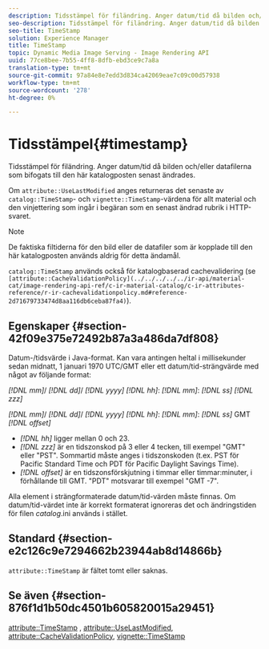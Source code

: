 ```yaml
---
description: Tidsstämpel för filändring. Anger datum/tid då bilden och/eller datafilerna som bifogats till den här katalogposten senast ändrades.
seo-description: Tidsstämpel för filändring. Anger datum/tid då bilden och/eller datafilerna som bifogats till den här katalogposten senast ändrades.
seo-title: TimeStamp
solution: Experience Manager
title: TimeStamp
topic: Dynamic Media Image Serving - Image Rendering API
uuid: 77ce8bee-7b55-4ff8-8dfb-ebd3ce9c7a8a
translation-type: tm+mt
source-git-commit: 97a84e8e7edd3d834ca42069eae7c09c00d57938
workflow-type: tm+mt
source-wordcount: '278'
ht-degree: 0%

---
```



# Tidsstämpel{#timestamp}

Tidsstämpel för filändring. Anger datum/tid då bilden och/eller datafilerna som bifogats till den här katalogposten senast ändrades.

Om `attribute::UseLastModified` anges returneras det senaste av `catalog::TimeStamp`- och `vignette::TimeStamp`-värdena för allt material och den vinjettering som ingår i begäran som en senast ändrad rubrik i HTTP-svaret.

>[!NOTE]
>
>De faktiska filtiderna för den bild eller de datafiler som är kopplade till den här katalogposten används aldrig för detta ändamål.

`catalog::TimeStamp` används också för katalogbaserad cachevalidering (se  ` [attribute::CacheValidationPolicy](../../../../../ir-api/material-cat/image-rendering-api-ref/c-ir-material-catalog/c-ir-attributes-reference/r-ir-cachevalidationpolicy.md#reference-2d71679733474d8aa116db6ceba87fa4)`).

## Egenskaper {#section-42f09e375e72492b87a3a486da7df808}

Datum-/tidsvärde i Java-format. Kan vara antingen heltal i millisekunder sedan midnatt, 1 januari 1970 UTC/GMT eller ett datum/tid-strängvärde med något av följande format:

*[!DNL mm]*/  *[!DNL dd]*/  *[!DNL yyyy]* *[!DNL hh]*:  *[!DNL mm]*:  *[!DNL ss]* *[!DNL zzz]*

*[!DNL mm]*/  *[!DNL dd]*/  *[!DNL yyyy]* *[!DNL hh]*:  *[!DNL mm]*:  *[!DNL ss]* GMT  *[!DNL offset]*

* *[!DNL hh]* ligger mellan 0 och 23.
* *[!DNL zzz]* är en tidszonskod på 3 eller 4 tecken, till exempel &quot;GMT&quot; eller &quot;PST&quot;. Sommartid måste anges i tidszonskoden (t.ex. PST för Pacific Standard Time och PDT för Pacific Daylight Savings Time).
* *[!DNL offset]* är en tidszonsförskjutning i timmar eller timmar:minuter, i förhållande till GMT. &quot;PDT&quot; motsvarar till exempel &quot;GMT -7&quot;.

Alla element i strängformaterade datum/tid-värden måste finnas. Om datum/tid-värdet inte är korrekt formaterat ignoreras det och ändringstiden för filen *catalog*.ini används i stället.

## Standard {#section-e2c126c9e7294662b23944ab8d14866b}

`attribute::TimeStamp` är fältet tomt eller saknas.

## Se även {#section-876f1d1b50dc4501b605820015a29451}

[attribute::TimeStamp](../../../../../ir-api/material-cat/image-rendering-api-ref/c-ir-material-catalog/c-ir-attributes-reference/r-ir-timestamp.md#reference-8373ad4ee03d4e4b9a8fc96cf42b3181) ,  [attribute::UseLastModified](../../../../../ir-api/material-cat/image-rendering-api-ref/c-ir-material-catalog/c-ir-attributes-reference/r-ir-uselastmodified.md#reference-d2ab628c9e004fedbd38324866dbca1d),  [attribute::CacheValidationPolicy](../../../../../ir-api/material-cat/image-rendering-api-ref/c-ir-material-catalog/c-ir-attributes-reference/r-ir-cachevalidationpolicy.md#reference-2d71679733474d8aa116db6ceba87fa4),  [vignette::TimeStamp](../../../../../ir-api/material-cat/image-rendering-api-ref/c-ir-material-catalog/c-ir-vignette-map-reference/r-ir-timestamp-vignette.md#reference-d57cdd40a6a645d199dbb1d56cc85bc1)
